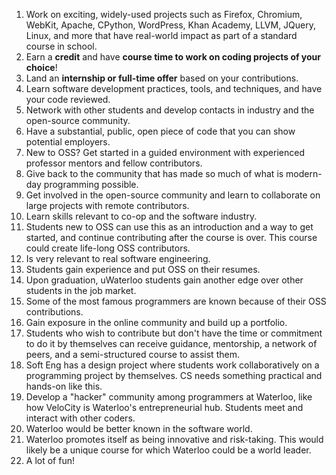 1. Work on exciting, widely-used projects such as Firefox, Chromium, WebKit, Apache, CPython, WordPress, Khan Academy, LLVM, JQuery, Linux, and more that have real-world impact as part of a standard course in school.
1. Earn a **credit** and have **course time to work on coding projects of your choice**!
1. Land an **internship or full-time offer** based on your contributions.
1. Learn software development practices, tools, and techniques, and have your code reviewed.
1. Network with other students and develop contacts in industry and the open-source community.
1. Have a substantial, public, open piece of code that you can show potential employers.
1. New to OSS? Get started in a guided environment with experienced professor mentors and fellow contributors.
1. Give back to the community that has made so much of what is modern-day programming possible.
1. Get involved in the open-source community and learn to collaborate on large projects with remote contributors.
1. Learn skills relevant to co-op and the software industry.
1. Students new to OSS can use this as an introduction and a way to get started, and continue contributing after the course is over. This course could create life-long OSS contributors.
1. Is very relevant to real software engineering.
1. Students gain experience and put OSS on their resumes.
1. Upon graduation, uWaterloo students gain another edge over other students in the job market.
1. Some of the most famous programmers are known because of their OSS contributions.
1. Gain exposure in the online community and build up a portfolio.
1. Students who wish to contribute but don't have the time or commitment to do it by themselves can receive guidance, mentorship, a network of peers, and a semi-structured course to assist them.
1. Soft Eng has a design project where students work collaboratively on a programming project by themselves. CS needs something practical and hands-on like this.
1. Develop a "hacker" community among programmers at Waterloo, like how VeloCity is Waterloo's entrepreneurial hub. Students meet and interact with other coders.
1. Waterloo would be better known in the software world.
1. Waterloo promotes itself as being innovative and risk-taking. This would likely be a unique course for which Waterloo could be a world leader.
1. A lot of fun!
